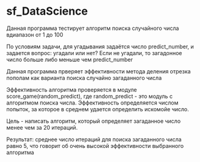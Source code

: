 # sf_DataScience
Данная программа тестирует алгоритм поиска случайного числа вдиапазон от 1 до 100

По условиям задачи, для угадывания задаётся число predict_number, и задается вопрос:
угадали или нет? Если не угадали, то загадонное число больше либо меньше чем predict_number

Данная программа прверяет эффективности метода деления отрезка пополам как варианта поиска случайно загаданного числа 

Эффективность алгоритма проверяется в модуле score_game(random_predict), где random_predict - это 
модуль с алгоритмом поиска числа.
Эффективность определяется числом попыток, за которое в среднем удается определить искомойе число.

Цель - написать алгоритм, который определяет загаданное число менее чем за 20 итераций.

Результат: среднее число итераций для поиска загаданного числа равно 5, что говорит об очень высокой эффективности выбранного алгоритма
